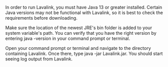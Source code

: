 In order to run Lavalink, you must have Java 13 or greater installed.
Certain Java versions may not be functional with Lavalink, so it is best to check the requirements before downloading.

Make sure the location of the newest JRE's bin folder is added to your system variable's path.
You can verify that you have the right version by entering java -version in your command prompt or terminal.

Open your command prompt or terminal and navigate to the directory containing Lavalink.
Once there, type java -jar Lavalink.jar. You should start seeing log output from Lavalink.

